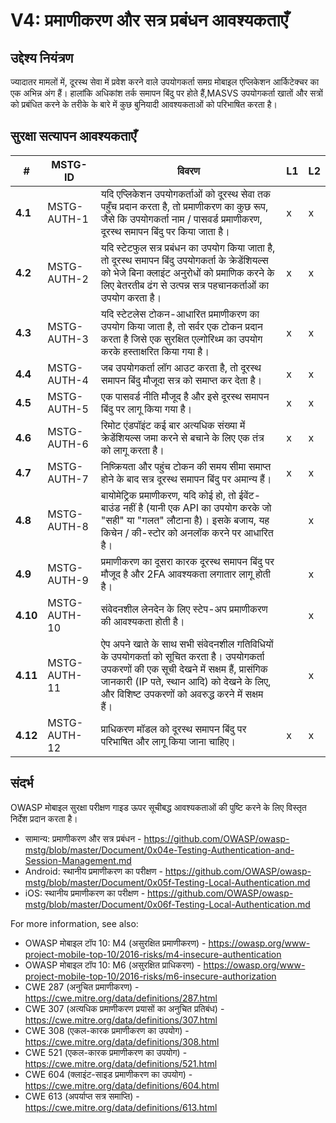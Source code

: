 # V4: प्रमाणीकरण और सत्र प्रबंधन आवश्यकताएँ

## उद्देश्य नियंत्रण

ज्यादातर मामलों में, दूरस्थ सेवा में प्रवेश करने वाले उपयोगकर्ता समग्र मोबाइल एप्लिकेशन आर्किटेक्चर का एक अभिन्न अंग हैं। हालांकि अधिकांश तर्क समापन बिंदु पर होते हैं,MASVS उपयोगकर्ता खातों और सत्रों को प्रबंधित करने के तरीके के बारे में कुछ बुनियादी आवश्यकताओं को परिभाषित करता है।

## सुरक्षा सत्यापन आवश्यकताएँ

| # | MSTG-ID | विवरण | L1 | L2 |
| -- | ---------- | ---------------------- | - | - |
| **4.1** | MSTG-AUTH-1 | यदि एप्लिकेशन उपयोगकर्ताओं को दूरस्थ सेवा तक पहुँच प्रदान करता है, तो प्रमाणीकरण का कुछ रूप, जैसे कि उपयोगकर्ता नाम / पासवर्ड प्रमाणीकरण, दूरस्थ समापन बिंदु पर किया जाता है। | x | x |
| **4.2** | MSTG-AUTH-2 | यदि स्टेटफुल सत्र प्रबंधन का उपयोग किया जाता है, तो दूरस्थ समापन बिंदु उपयोगकर्ता के क्रेडेंशियल्स को भेजे बिना क्लाइंट अनुरोधों को प्रमाणिक करने के लिए बेतरतीब ढंग से उत्पन्न सत्र पहचानकर्ताओं का उपयोग करता है।| x | x |
| **4.3** | MSTG-AUTH-3 | यदि स्टेटलेस टोकन-आधारित प्रमाणीकरण का उपयोग किया जाता है, तो सर्वर एक टोकन प्रदान करता है जिसे एक सुरक्षित एल्गोरिथ्म का उपयोग करके हस्ताक्षरित किया गया है। | x | x |
| **4.4** | MSTG-AUTH-4 | जब उपयोगकर्ता लॉग आउट करता है, तो दूरस्थ समापन बिंदु मौजूदा सत्र को समाप्त कर देता है। | x | x |
| **4.5** | MSTG-AUTH-5 | एक पासवर्ड नीति मौजूद है और इसे दूरस्थ समापन बिंदु पर लागू किया गया है। | x | x |
| **4.6** | MSTG-AUTH-6 | रिमोट एंडपॉइंट कई बार अत्यधिक संख्या में क्रेडेंशियल्स जमा करने से बचाने के लिए एक तंत्र को लागू करता है। | x | x |
| **4.7** | MSTG-AUTH-7 | निष्क्रियता और पहुंच टोकन की समय सीमा समाप्त होने के बाद सत्र दूरस्थ समापन बिंदु पर अमान्य हैं। | x | x |
| **4.8** | MSTG-AUTH-8 | बायोमेट्रिक प्रमाणीकरण, यदि कोई हो, तो ईवेंट-बाउंड नहीं है (यानी एक API का उपयोग करके जो "सही" या "गलत" लौटाना है)। इसके बजाय, यह किचेन / की-स्टोर को अनलॉक करने पर आधारित है। | | x |
| **4.9** | MSTG-AUTH-9 | प्रमाणीकरण का दूसरा कारक दूरस्थ समापन बिंदु पर मौजूद है और 2FA आवश्यकता लगातार लागू होती है। | | x |
| **4.10** | MSTG-AUTH-10 | संवेदनशील लेनदेन के लिए स्टेप-अप प्रमाणीकरण की आवश्यकता होती है। | | x |
| **4.11** | MSTG-AUTH-11 | ऐप अपने खाते के साथ सभी संवेदनशील गतिविधियों के उपयोगकर्ता को सूचित करता है। उपयोगकर्ता उपकरणों की एक सूची देखने में सक्षम हैं, प्रासंगिक जानकारी (IP पते, स्थान आदि) को देखने के लिए, और विशिष्ट उपकरणों को अवरुद्ध करने में सक्षम हैं। | | x |
| **4.12** | MSTG-AUTH-12 | प्राधिकरण मॉडल को दूरस्थ समापन बिंदु पर परिभाषित और लागू किया जाना चाहिए। | x | x |

## संदर्भ

OWASP मोबाइल सुरक्षा परीक्षण गाइड ऊपर सूचीबद्ध आवश्यकताओं की पुष्टि करने के लिए विस्तृत निर्देश प्रदान करता है।

- सामान्य: प्रमाणीकरण और सत्र प्रबंधन - <https://github.com/OWASP/owasp-mstg/blob/master/Document/0x04e-Testing-Authentication-and-Session-Management.md>
- Android: स्थानीय प्रमाणीकरण का परीक्षण - <https://github.com/OWASP/owasp-mstg/blob/master/Document/0x05f-Testing-Local-Authentication.md>
- iOS: स्थानीय प्रमाणीकरण का परीक्षण -  <https://github.com/OWASP/owasp-mstg/blob/master/Document/0x06f-Testing-Local-Authentication.md>

For more information, see also:

- OWASP मोबाइल टॉप 10: M4 (असुरक्षित प्रमाणीकरण) - <https://owasp.org/www-project-mobile-top-10/2016-risks/m4-insecure-authentication>
- OWASP मोबाइल टॉप 10: M6 (असुरक्षित प्राधिकरण) -  <https://owasp.org/www-project-mobile-top-10/2016-risks/m6-insecure-authorization>
- CWE 287 (अनुचित प्रमाणीकरण) - <https://cwe.mitre.org/data/definitions/287.html>
- CWE 307 (अत्यधिक प्रमाणीकरण प्रयासों का अनुचित प्रतिबंध) - <https://cwe.mitre.org/data/definitions/307.html>
- CWE 308 (एकल-कारक प्रमाणीकरण का उपयोग) - <https://cwe.mitre.org/data/definitions/308.html>
- CWE 521 (एकल-कारक प्रमाणीकरण का उपयोग) - <https://cwe.mitre.org/data/definitions/521.html>
- CWE 604 (क्लाइंट-साइड प्रमाणीकरण का उपयोग) - <https://cwe.mitre.org/data/definitions/604.html>
- CWE 613 (अपर्याप्त सत्र समाप्ति) - <https://cwe.mitre.org/data/definitions/613.html>
